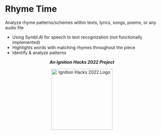 # Rhyme Time
Analyze rhyme patterns/schemes within texts, lyrics, songs, poems, or any audio file</h2>

<ul>
  <li>Using Symbl.AI for speech to text recognization (not functionally implemented)</li>
  <li>Highlights words with matching rhymes throughout the piece</li>
  <li>Identify & analyze patterns</li>
</ul>

<p align="center"><i><b>An Ignition Hacks 2022 Project</i></b></p>

<p align="center">
<img justify-content="center" alt="Ignition Hacks 2022 Logo" width="200" src="https://i.imgur.com/AdRiUtu.png"/>
</p>
